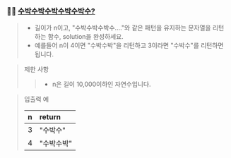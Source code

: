 ### 🧑‍💻 [수박수박수박수박수박수?](https://programmers.co.kr/learn/courses/30/lessons/12922)

> - 길이가 n이고, "수박수박수박수...."와 같은 패턴을 유지하는 문자열을 리턴하는 함수, solution을 완성하세요. 
> - 예를들어 n이 4이면 "수박수박"을 리턴하고 3이라면 "수박수"를 리턴하면 됩니다.

> 제한 사항
> 
> > - n은 길이 10,000이하인 자연수입니다.

> 입출력 예
> 
> |n|return|
> |:---|:---|
> |3|"수박수"|
> |4|"수박수박"|
